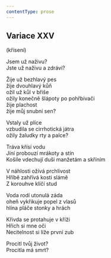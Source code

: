 ```yaml
---
contentType: prose
---
```


## Variace XXV  
(křísení)

Jsem už naživu?  
Jste už naživu a zdrávi?

Žije už bezhlavý pes  
žije dvouhlavý kůň  
ožil už kůl v břiše  
ožily konečně šlápoty po pohřbívači  
žije plachost  
žije můj snubní sen?

Vstaly už plíce  
vzbudila se cirrhotická játra  
ožily žaludky rty a palce?

Tráva křísí vodu  
Jíní probouzí mrákoty a stín  
Košile vdechují duši manžetám a skříním

V náhlosti ožívá prchlivost  
Hříbě zahřívá kosti slámě  
Z korouhve klíčí stud

Voda rodí utonulá záda  
oheň vykřikuje popel z vlasů  
hlína pláče stonky a hrách

Křivda se protahuje v kříži  
Hřích si mne oči  
Necitelnost si líže první zub

Procitl tvůj život?  
Procitla má smrt?
